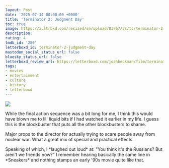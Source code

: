 ```yaml
---
layout: Post
date: '2025-07-14 00:00:00 +0000'
title: 'Terminator 2: Judgment Day'
toc: true
image: https://a.ltrbxd.com/resized/sm/upload/03/67/3s/tc/terminator-2-judgment-day-original-0-600-0-900-crop.jpg?v=12f5752b5c
description:
rating: 4
tmdb_id: '280'
letterboxd_id: terminator-2-judgment-day
mastodon_social_status_url: false
bluesky_status_url: false
letterboxd_review_url: https://letterboxd.com/joshbeckman/film/terminator-2-judgment-day/
tags:
- movies
- entertainment
- culture
- history
- letterboxd
---
```


 <p><img src="https://a.ltrbxd.com/resized/sm/upload/03/67/3s/tc/terminator-2-judgment-day-original-0-600-0-900-crop.jpg?v=12f5752b5c"/></p> <p>While the final action sequence was a bit long for me, I think this would have blown me to lil' liquid bits if I had watched it earlier in my life. I guess this is the blockbuster that puts all the other blockbusters to shame.</p><p>Major props to the director for actually trying to scare people away from nuclear war. What a great mix of special and practical effects.</p><p>Speaking of which, I *laughed out loud* at: "You think it's the Russians? But aren't we friends now?" I remember hearing basically the same line in *Sneakers* and nothing stamps an early '90s movie quite like that.</p> 
